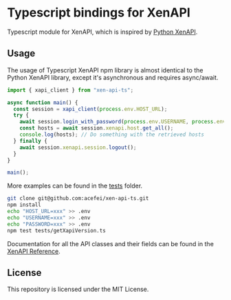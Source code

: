 # Typescript bindings for XenAPI
Typescript module for XenAPI, which is inspired by [Python XenAPI](https://xapi-project.github.io/xen-api/usage.html).

## Usage
The usage of Typescript XenAPI npm library is almost identical to the Python XenAPI library, except it's asynchronous and requires async/await.

```js
import { xapi_client } from "xen-api-ts";

async function main() {
  const session = xapi_client(process.env.HOST_URL);
  try {
    await session.login_with_password(process.env.USERNAME, process.env.PASSWORD);
    const hosts = await session.xenapi.host.get_all();
    console.log(hosts); // Do something with the retrieved hosts
  } finally {
    await session.xenapi.session.logout();
  }
}

main();
```

More examples can be found in the [tests](tests) folder.
```sh
git clone git@github.com:acefei/xen-api-ts.git
npm install
echo "HOST_URL=xxx" >> .env
echo "USERNAME=xxx" >> .env
echo "PASSWORD=xxx" >> .env
npm test tests/getXapiVersion.ts
```

Documentation for all the API classes and their fields can be found in the [XenAPI Reference](https://xapi-project.github.io/xen-api).

## License
This repository is licensed under the MIT License.
